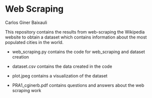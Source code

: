 # Web Scraping

Carlos Giner Baixauli

This repository contains the results from web-scraping the Wikipedia website to obtain a dataset which contains information about the most populated cities in the world.

* web_scraping.py contains the code for web_scraping and dataset creation

* dataset.csv contains the data created in the code

* plot.jpeg contains a visualization of the dataset

* PRA1_cginerb.pdf contains questions and answers about the web scraping work
